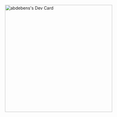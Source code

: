 <!--
**babdenour/babdenour** is a ✨ _special_ ✨ repository because its `README.md` (this file) appears on your GitHub profile.

Here are some ideas to get you started:

- 🔭 I’m currently working on ...
- 🌱 I’m currently learning ...
- 👯 I’m looking to collaborate on ...
- 🤔 I’m looking for help with ...
- 💬 Ask me about ...
- 📫 How to reach me: ...
- 😄 Pronouns: ...
- ⚡ Fun fact: ...
-->
<a href="https://app.daily.dev/abdebens"><img src="https://api.daily.dev/devcards/v2/bmzkgk0DQ8lMtifkJIuZg.png?type=default&r=26y" width="356" alt="abdebens's Dev Card"/></a>
